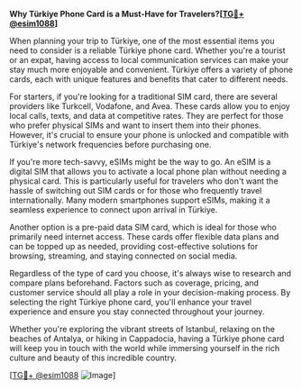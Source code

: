 **Why Türkiye Phone Card is a Must-Have for Travelers?[[TG💪+ @esim1088](https://t.me/s/esim1088)]**

When planning your trip to Türkiye, one of the most essential items you need to consider is a reliable Türkiye phone card. Whether you're a tourist or an expat, having access to local communication services can make your stay much more enjoyable and convenient. Türkiye offers a variety of phone cards, each with unique features and benefits that cater to different needs.

For starters, if you're looking for a traditional SIM card, there are several providers like Turkcell, Vodafone, and Avea. These cards allow you to enjoy local calls, texts, and data at competitive rates. They are perfect for those who prefer physical SIMs and want to insert them into their phones. However, it's crucial to ensure your phone is unlocked and compatible with Türkiye's network frequencies before purchasing one.

If you're more tech-savvy, eSIMs might be the way to go. An eSIM is a digital SIM that allows you to activate a local phone plan without needing a physical card. This is particularly useful for travelers who don't want the hassle of switching out SIM cards or for those who frequently travel internationally. Many modern smartphones support eSIMs, making it a seamless experience to connect upon arrival in Türkiye.

Another option is a pre-paid data SIM card, which is ideal for those who primarily need internet access. These cards offer flexible data plans and can be topped up as needed, providing cost-effective solutions for browsing, streaming, and staying connected on social media.

Regardless of the type of card you choose, it's always wise to research and compare plans beforehand. Factors such as coverage, pricing, and customer service should all play a role in your decision-making process. By selecting the right Türkiye phone card, you'll enhance your travel experience and ensure you stay connected throughout your journey.

Whether you're exploring the vibrant streets of Istanbul, relaxing on the beaches of Antalya, or hiking in Cappadocia, having a Türkiye phone card will keep you in touch with the world while immersing yourself in the rich culture and beauty of this incredible country.

[[TG💪+ @esim1088](https://t.me/s/esim1088) ![Image](https://i.postimg.cc/Y0z9fWf4/image.png)]